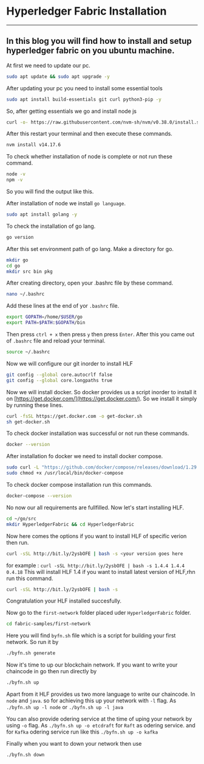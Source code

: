 # Hyperledger Fabric Installation
---
In this blog you will find how to install and setup hyperledger fabric on you ubuntu machine.
---
At first we need to update our pc.
```bash
sudo apt update && sudo apt upgrade -y
```
After updating your pc you need to install some essential tools
```bash
sudo apt install build-essentials git curl python3-pip -y
```
So, after getting essentials we go and install node js
```bash
curl -o- https://raw.githubusercontent.com/nvm-sh/nvm/v0.38.0/install.sh | bash
```
After this restart your terminal and then execute these commands.
```bash
nvm install v14.17.6
```
To check whether installation of node is complete or not run these command.
```bash
node -v
npm -v
```
So you will find the output like this.

After installation of node we install `go language`.
```bash
sudo apt install golang -y
```
To check the installation of go lang.
```bash
go version
```
After this set environment path of go lang. Make a directory for go.
```bash
mkdir go
cd go
mkdir src bin pkg
```
After creating directory, open your .bashrc file by these command.
```bash
nano ~/.bashrc
```
Add these lines at the end of yor `.bashrc` file.
```bash
export GOPATH=/home/$USER/go
export PATH=$PATH:$GOPATH/bin
```
Then press `ctrl + x` then press `y` then press `Enter`. After this you came out of `.bashrc` file and reload your terminal.
```bash
source ~/.bashrc
```
Now we will configure our git inorder to install HLF
```bash
git config --global core.autocrlf false
git config --global core.longpaths true
```
Now we will install docker. So docker provides us a script inorder to install it on [https://get.docker.com/](https://get.docker.com/).
So we install it simply by running these lines.
```bash
curl -fsSL https://get.docker.com -o get-docker.sh
sh get-docker.sh
```
To check docker installation was successful or not run these commands.
```bash
docker --version
```
After installation fo docker we need to install docker compose.
```bash
sudo curl -L "https://github.com/docker/compose/releases/download/1.29.2/docker-compose-$(uname -s)-$(uname -m)" -o /usr/local/bin/docker-compose
sudo chmod +x /usr/local/bin/docker-compose
```
To check docker compose installation run this commands.
```bash
docker-compose --version
```
No now our all requirements are fullfilled. Now let's start installing HLF.
```bash
cd ~/go/src
mkdir HyperledgerFabric && cd HyperledgerFabric
```
Now here comes the options if you want to install HLF of specific verion then run.
```bash
curl -sSL http://bit.ly/2ysbOFE | bash -s <your version goes here
```
for example : `curl -sSL http://bit.ly/2ysbOFE | bash -s 1.4.4 1.4.4 0.4.18` This will install HLF 1.4
if you want to install latest version of HLF,rhn run this command.
```bash
curl -sSL http://bit.ly/2ysbOFE | bash -s
```
Congratulation your HLF installed succesfully.

Now go to the `first-network` folder placed uder `HyperledgerFabric` folder.
```bash
cd fabric-samples/first-network
```
Here you will find `byfn.sh` file which is a script for building your first network. So run it by 
```bash
./byfn.sh generate
```
Now it's time to up our blockchain network. If you want to write your chaincode in go then run directly by
```bash
./byfn.sh up
```
Apart from it HLF provides us two more language to write our chaincode. In `node` and `java`.
so for achieving this up your network with `-l` flag.
As `./byfn.sh up -l node` or `./byfn.sh up -l java`

You can also provide odering service at the time of uping your network by using `-o` flag.
As `./byfn.sh up -o etcdraft` for `Raft` as odering service.
and for `Kafka` odering service run like this `./byfn.sh up -o kafka`

Finally when you want to down your network then use 
```bash
./byfn.sh down
```
